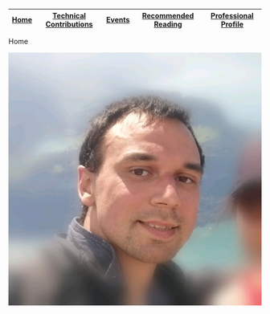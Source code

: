 | [Home](/index.md) 	| [Technical Contributions](/contributions.md) 	| [Events](/events.md) 	| [Recommended Reading](/books.md) 	| [Professional Profile](http://jaheruddin.nl) 	|
|:-:	|:-:	|:-:	|:-:	|:-:	|

Home

<img src="images/dennis-face.png">
